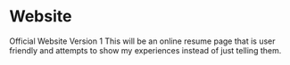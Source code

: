 # Website
Official Website Version 1
This will be an online resume page that is user friendly and attempts to show my experiences instead of just telling them.
